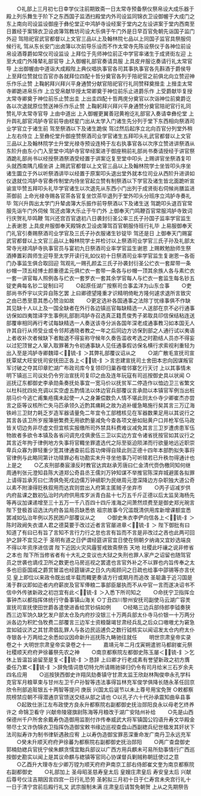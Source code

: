 <!-- { "loadSidebar": true } -->
　　○礼部上三月初七日幸学仪注前期致斋一日太常寺预备祭仪祭帛设大成乐器于殿上列乐舞生于阶下之东西国子监洒扫殿堂内外司设监同锦衣卫设御幄于大成门之东上南向司设监设御座于彝伦堂正中鸿胪寺设经案于堂内之左设讲案于堂内西南至日置经于案锦衣卫设卤簿驾教坊司设大乐俱于午门外是日早百官免朝先诣国子监门外迎  驾陪祀官武官都督以上文官三品以上及翰林院七品以上同国子监官具祭服伺候行礼  驾从东长安门出卤簿以次前导乐设而不作太常寺先陈设祭仪于各神位前设帛设酒尊爵如常仪司设监设  上拜位于先师神位前正中学官率诸生于成贤街左迎  上至大成门外降辇礼部官导  上入御幄礼部官奏请具服  上具皮弁服讫奏请行礼太常官导  上出御幄由中道诣大成殿陛上典仪唱执事官各司其事执事官各先斟酒于爵侯导  上至拜位赞就位百官亦各就拜位四配十哲分奠官各列于陪祀官之前俱北向立赞迎神乐作乐止赞  上鞠躬拜兴拜兴平身通赞分献官陪祀官行礼同赞释奠搢圭  上搢圭太常寺卿跪进帛乐作  上立受帛献毕授太常卿奠于神位前乐止进爵乐作  上受爵献毕复授太常寺卿奠于神位前乐止赞出圭  上出圭四配十哲两庑分奠官以次诣神位前奠爵讫各以次退就原位赞送神乐作乐止赞  上鞠躬拜兴拜兴平身通赞分奠官陪祀官行礼同赞礼毕太常寺官导  上由中道出  上入御幄更翼善冠黄袍讫礼部官入奏请幸彝伦堂  上升舆礼部官鸿胪寺官前导由棂星门出从太学入门诸生先分列于堂下东西相向祭酒司业学官立于诸生前  驾至祭酒以下及诸生跪俟  驾过然后起序立北向百官分列堂外稍上左右侍立  上至彝伦堂升御座赞祭酒司业学官诸生五拜叩头礼武官都督以上文官三品以上及翰林院学士升堂光禄寺预设连椅于左右执事官各以次序立赞进讲祭酒从东阶升由东小门入至堂中鸿胪寺官举经案进于御座稍前礼部尚书奏请授经于讲官祭酒跪礼部尚书以经授祭酒祭酒受经置于讲案讫复至堂中叩头  上赐讲官坐祭酒复叩头就西南隅几榻坐讲  上赐武官都督以上文官三品以上及翰林院学士坐皆叩头序坐诸生圜立于外以听祭酒讲毕以经置于原案叩头退出堂外就本位司业从西阶升进讲如仪退就位鸿胪寺官奏传制堂内侍坐官起立赞有制祭酒以下学官及诸生皆北面跪听宣谕宣毕赞五拜叩头礼毕学官诸生以次退先从东西小门出列于成贤街右伺候尚膳监进茶御前  上命光禄寺赐各官茶各官复坐饮茶毕退列于堂外叩头分班序立鸿胪寺奏礼毕  驾兴升舆出太学门升辇卤簿大乐振作前导祭酒以下及诸生送  驾跪叩头退百官常服先诣午门外伺候  驾还卤簿大乐止于午门外  上御奉天门鸣鞭百官常服鸿胪寺致词行庆贺礼毕鸣鞭  驾兴还宫百官退初八日袭封衍圣公率三氏子孙国子监率学官监生上表谢恩  上具皮弁服御奉天殿锦衣卫设卤簿驾百官朝服侍班行礼毕  上易服御奉天门礼官引奏赐祭酒司业学官及三氏子孙衣服诸生钞锭毕  驾还是日  上御奉天门赐宴武官都督以上文官三品以上翰林院学士并检讨以上祭酒司业学官三氏子孙及礼部太常寺光禄鸿胪寺执事官员与宴初九日祭酒司业率学官监生谢恩  上赐敕勉励师生祭酒捧置彩舆师生迎导至太学开读行礼如仪初十日祭酒司业率学官监生复谢恩一各衙门办事监生俱合取回迎  驾观礼一赐孔颜孟三氏子孙袭封衍圣公纻衣一套犀带一条纱帽一顶五经博士颜重德孟元俱纻衣一套带一条各与纱帽一顶其余族人各与素纻衣一套一讲官每人照例各与纻衣一套罗衣一套其余学官每人与纻衣一套监生每名钞五锭吏典每名钞二锭制曰可
　　○起原任湖广按察司佥事孟洋为山东佥事
　　○吏部尚书乔宇以灾异自陈乞罢  上曰卿德望隆重才识精明倚毗方隆何遽求退所言致灾之由已悉至意其悉心赞治如故
　　○更定选补各国通事之法除丁忧缘事俱不作缺其见缺十人以上及一国全缺者在外行各边镇巡官每缺精选一人送部在京不必行通事访保如四夷馆译字生事例礼部劄鸿胪寺召选真正籍贯俊秀子弟取具印信保结粘连送部覆审相同再行考试每缺精选一人奏送该寺分派各国年深老成通事教习如本国无人许其自行从师受业或令邻邦通晓者教之一年之后同边方访保到部之人通行试以夷语上者收补次者候缺下者黜退不得妄称守候年久奏告滥收考选之时勘结人员亦不得妄以过犯顶冒之人窜入取罪著为令初通事缺人见任通事假访保名横行求索视利重轻为出入至是鸿胪寺卿魏璋＜锍-釒＞其弊礼部覆议诏从之
　　○湖广散毛宣抚司宣抚覃斌大旺安抚司安抚田正各上＜锍-釒＞言忠建宣抚司土舍田本忠向因谋叛官军讨破之夺其印章贮湖广布政司库今复领印归巢吞噬邻寨乞行天讨  上以其事情未明下镇巡三司议处仍令穷治宣抚司复印之由及连年玩寇有司巡按御史具以状闻
○巡抚辽东都御史李承勋条奏抚处事宜一宽马价以抚贫军二停造作以恤边卫三省繁文以杜科扰四处充调以实空虚五酌情法以体边官兵部覆议言承勋以本镇官军例当出桩朋马价今逃亡甫集疮痍未起使一人之身兼偿数负人情不堪此则太仆寺少卿崔杰亦尝言之臣等议核所亡失马匹承领久近酌其痡耗之故为追补缓急略施行矣其言三万辽海铁岭三卫财力耗乏岁造军器请量免二年宜令工部稽核见在军器数果足用以其说行之其言各该卫所岁报簿册繁费无用欲酌量减免今查各项文册如贴黄户口并枪军伍马政皆关切边务非尽虚文但宜核实报缴所司外禁具科费难议减免其言三卫岁遭虏患军伍物故者多欲令本镇及各省问调充戍俱隶伍三卫以实边方宜令诸省抚按官如其议行之其言近年拘于律例地方失事将官輙坐罪遣选代之际至驱迫陨涕而行欲量地远近职崇卑兵众寡为罪轻重少宽其律通查前后首功俾得自赎此则正德十四年本部酌拟失事将官律例与此略同第计功赎罪必有功勘实未升寻坐他事乃可听赎若已升秩勿得通计也  上是之
　　○乙亥刑部奏宸濠反时教官达宾赵承芳唐曰仁金清代赍伪檄同知何继周通判张元澄知县陈大道郑公奇县丞王儒刘万钟知谋不举推官陈深弃城避匿各拟罪上请得旨承芳曰仁清俱免死戍边儒万钟禠职为民继周元澄深降边方杂职独大道公奇以素不附濠得贬秩叙用而达宾则尝出入府第主匿贼子坐弃市
　　○丙子诏减岁供内府盐课之数初弘治时内府供用库岁派青白盐十七万五千斤正德以后太监吴海杨先等再议加课递增至三十五万一千八百四十四斤淮海之间萧然烦费至是御史郑光琬言  陛下登极首诏选汰内府各监局员缺悉依  祖宗故事今冗滥既清供用库新增课额宜悉罢减如弘治年例以苏民困户部覆议从之
　　○御史朱衣李俨向信各上＜锍-釒＞陈时政阙失衣谓人君之德莫要于改过近者言官屡进章＜锍-釒＞  陛下御批有曰知道了有曰已有旨了言知不言行力行之怠也言有旨而不言是非改过之吝也此两可回护之辞不宜见之于  圣明有道之日俨谓经筵讲官宜日使在侧朝夕纳诲又宜妙选端良不得以年资序进信谓  陛下近因火灾风霾誓戒致斋祭告  天地  社稷此吁禳之说非修省之本也  陛下所当修省者有十大礼之变议也大狱之失刑也罪人家产之诏留也随驾官员之世袭也谪戍卫所之数更也马房巡视之罢遣也言官外补之不以罪也内旨传奉之太多也旧臣国戚之爵赏冒滥也经筵辍讲之日久内阁顾问之日疏也给事中邵锡等亦言伏见  皇上即位以来政令既出或半载而輙更奏请方行或期月而追改  圣聪蛊于近习国是淆于群议即如迩者内府薪炭及官军俸粮二事部臣屡执而不从中官一言而遂决诏书不信中外传骇新政之初岂宜有此＜锍-釒＞入悉下所司知之
　　○命抚宁卫指挥佥事钟杰以都指挥体统行守备事镇山海关
○丁丑四川黎州安抚司副使马云湖广容羙宣抚司宣抚使田世爵各遣使进香给赏钞绢如例
　　○经略三边兵部侍郎李钺奏狭西三边军饷久缺乞发户部太仓及内府抄没银三十万两兵部太仆寺马价银一十万两分派各边为积贮刍牧费二部覆言三边军士资粮罄竭甘肃经兵乱之后众口嗷嗷尤为窘急宜如钺议济之其甘肃倡乱罪人与各边民运逋负之数行钺核实以闻诏发太仓内府太仆寺银各十万两给之余悉如议因命新升巡抚陈九畴驰往就任
　　明世宗肃皇帝实录卷之十
大明世宗肃皇帝实录卷之十一
　　嘉靖元年二月戊寅朔遣驸马都尉崔元祭  社稷顺天府府尹徐蕃祭先农之神
　　○南京都察院左都御史陈玉屡＜锍-釒＞乞休上皆温旨谕留至是复＜锍-釒＞恳辞  上曰卿才行老成素有誉望新政之初方膺委任乃累＜锍-釒＞辞免情词恳切特允所请赐驰驿归仍令有司月给米三石岁余夫四名应用
　　○巡按狭西御史许翔凤劾奏镇守甘肃太监王欣赵林陶俊申永孔学科克官军月粮草束与甘州左卫千户孙智等违法事得旨林充军俊学俱降长随永革任回京欣令刑部追赃银五十两智等提问  庚辰  兴国太后诞节以未上尊号用宝免贺
○敕都察院榜禁应朝不得潜通京官馈送交结从部之请也
○以孔子六十代孙承震知曲阜县事
　　○起致仕浙江左布政使方良永升都察院右副都御史抚治郧阳良永以母老乞终养许之  命锦卫看守  兴献帝陵寝旗尉陈海等月粮改于湖广安陆州补给
　　○先是山西保德州千户所舍余戴寿伪造御用监劄付诈传奉威武大将军镇国公钧语升寿文华殿金带尽士又诈伪锦衣卫指挥伪造御宝敕书缘边巡视查盘山西副緫兵纪世楹发其奸状下法司拟寿诈为制书律斩遇赦应宥  上以寿伪造御宝罪恶深重命发广南丹卫永远充军
　　○癸未升顺天府府尹徐蕃为都察院右副都御史抚治郧阳
　　○两广查盘御史郭楠劾緫兵官抚宁侯朱麒贪懦宜黜兵部议以广西方用兵麒未可易所劾事情行广西巡按御史勘实以闻上是其议命麒与緫镇等官同心协谋督兵剿贼称朝廷使过之意
　　○乙酉升大理寺左少卿万镗为顺天府府尹南京工部右侍郎崔文奎为南京都察院右副都御史
　　○礼部加上  圣母昭圣慈寿皇太后  皇嫂庄肃皇后  寿安皇太后  兴献后尊号仪注吉期因言四宫一日行礼恐劳  圣躬拟三月初十日于仁寿宫未央宫行礼十一日于清宁宫前后殿行礼又  武宗服制未满  庄肃皇后请暂免朝贺  上从之先期祭告
